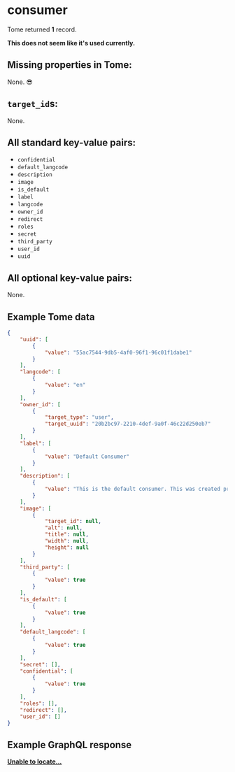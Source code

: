 # consumer

Tome returned **1** record.

**This does not seem like it's used currently.**

## Missing properties in Tome:

None. 😎

## `target_id`s:

None.

## All standard key-value pairs:

- `confidential`
- `default_langcode`
- `description`
- `image`
- `is_default`
- `label`
- `langcode`
- `owner_id`
- `redirect`
- `roles`
- `secret`
- `third_party`
- `user_id`
- `uuid`

## All optional key-value pairs:

None.

## Example Tome data

```json
{
    "uuid": [
        {
            "value": "55ac7544-9db5-4af0-96f1-96c01f1dabe1"
        }
    ],
    "langcode": [
        {
            "value": "en"
        }
    ],
    "owner_id": [
        {
            "target_type": "user",
            "target_uuid": "20b2bc97-2210-4def-9a0f-46c22d250eb7"
        }
    ],
    "label": [
        {
            "value": "Default Consumer"
        }
    ],
    "description": [
        {
            "value": "This is the default consumer. This was created programmatically when the Consumers module was first installed. Feel free to edit, or delete this."
        }
    ],
    "image": [
        {
            "target_id": null,
            "alt": null,
            "title": null,
            "width": null,
            "height": null
        }
    ],
    "third_party": [
        {
            "value": true
        }
    ],
    "is_default": [
        {
            "value": true
        }
    ],
    "default_langcode": [
        {
            "value": true
        }
    ],
    "secret": [],
    "confidential": [
        {
            "value": true
        }
    ],
    "roles": [],
    "redirect": [],
    "user_id": []
}
```

## Example GraphQL response

**[Unable to locate...](../../../../../../.cache/localhost/drupal/pages.json)**
